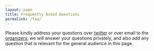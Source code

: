 ```yaml
---
layout: page
title: Frequently Asked Questions
permalink: /faq/
---
```


Please kindly address your questions over [twitter](https://twitter.com/icfpcontest2022) or over email to the [organizers](mailto:akeles@umd.edu); we will answer your questions privately, and also add any question that is relevant for the general audience in this page.
